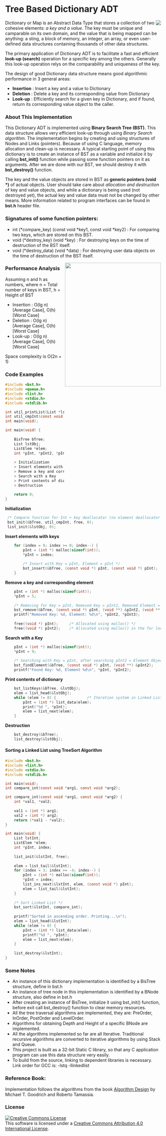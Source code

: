 # Tree Based Dictionary ADT

<img align="right" src="https://github.com/AKD92/Tree-Based-Dictionary-ADT/raw/master/bst.png">

Dictionary or Map is an Abstract Data Type that stores a collection of two cohesive elements: <i>a key and a value</i>. The key must be unique and camparable on its own domain, and the value that is being mapped can be anything: a sting, a block of memory, an integer, an array, or even user-defined data structures containing thousands of other data structures.

The primary application of Dictionary ADT is to facilitate a fast and efficient <b>look-up (search)</b> operation for a specific key among the others. Generally this look-up operation relys on the comparability and uniqueness of the key.

The design of good Dictionary data structure means good algorithmic performance in 3 general areas:
  * <b>Insertion</b> : Insert a key and a value to Dictionary
  * <b>Deletion</b>  : Delete a key and its corresponding value from Dictionary
  * <b>Look-up</b>   : Efficiently search for a given key in Dictionary, and if found, return its corresponding value object to the caller.

### About This Implementation
This Dictionary ADT is implemented using <b>Binary Search Tree (BST).</b> This data structure allows very efficient look-up through using <i>Binary Search algorithm</i>. The implementation begins by creating and using structures of Nodes and Links (pointers). Because of using C language, memory allocation and clean-up is necessary. A typical starting point of using this dictionary is to create an instance of BST as a variable and initialize it by calling <b>bst_init()</b> function while passing some function pointers on it as arguments. After we are done with our BST, we should destroy it with <b>bst_destroy()</b> function.

The key and the value objects are stored in BST as <b>generic pointers (void *)</b> of actual objects. User should take care about <i>allocation and destruction</i> of key and value objects, and while a dictionary is being used (not destroyed yet), the actual key and value data must not be changed by other means. More information related to program interfaces can be found in <b>bst.h</b> header file.

### Signatures of some function pointers:
  * int (*compare_key) (const void *key1, const void *key2) : For comparing two keys, which are stored on this BST.
  * void (*destroy_key) (void *key) : For destroying keys on the time of destruction of the BST itself.
  * void (*destroy_data) (void *data) : For destroying user data objects on the time of destruction of the BST itself.

<img align="right" height="400" width="310" src="https://github.com/AKD92/Tree-Based-Dictionary-ADT/raw/master/book_ds_mtrt.jpg">

### Performance Analysis
Assuming n and h as numbers, where n = Total number of keys in BST, h = Height of BST
  * Insertion : O(lg n)         [Average Case],         O(h)         [Worst Case]
  * Deletion  : O(lg n)         [Average Case],         O(h)         [Worst Case]
  * Look-up   : O(lg n)         [Average Case],         O(h)         [Worst Case]
 
Space complexity is O(2n + 1)

### Code Examples
```C
#include <bst.h>
#include <queue.h>
#include <list.h>
#include <stdio.h>
#include <stdlib.h>

int util_printList(List *lst);
int util_cmpInt(const void arg1, const void arg2);
int main(void);

int main(void) {
	
	BisTree bTree;
	List lstObj;
	ListElem *elem;
	int *pInt, *pInt2, *pInt3, index;
	
	> Initialization
	> Insert elements with keys
	> Remove a key and corresponding element
	> Search with a Key
	> Print contents of dictionary
	> Destruction
	
	return 0;
}
```

**Initialization**
```C
 /* Compare function for Int + key deallocator (no element deallocator */
 bst_init(&bTree, util_cmpInt, free, 0);
 list_init(&lstObj, 0);
```
**Insert elements with keys**
```C
	for (index = 9; index >= 0; index--) {
		pInt = (int *) malloc(sizeof(int));
		*pInt = index;
		
		/* Insert with Key = pInt, Element = pInt */
		bst_insert(&bTree, (const void *) pInt, (const void *) pInt);
	}
```
**Remove a key and corresponding element**
```C
	pInt = (int *) malloc(sizeof(int));
	*pInt = 5;
	
	/* Removing for Key = pInt, Removed Key = pInt2, Removed Element = pInt3 */
	bst_remove(&bTree, (const void *) pInt, (void **) &pInt2, (void **) &pInt3);
	printf("Removed Key: %d, Element: %d\n", *pInt2, *pInt3);
	
	free((void *) pInt);     /* Allocated using malloc() */
	free((void *) pInt2);    /* Allocated using malloc() in the for loop of Insertion */
```
**Search with a Key**
```C
	pInt = (int *) malloc(sizeof(int));
	*pInt = 9;
	
	/* Searching with Key = pInt, after searching pInt2 = Element Object of key pInt */
	bst_findElement(&bTree, (const void *) pInt, (void **) &pInt2);
	printf("Found Key: %d, Element %d\n", *pInt, *pInt2);
```
**Print contents of dictionary**
```C
	bst_listKeys(&bTree, &lstObj);
	elem = list_head(&lstObj);
	while (elem != 0) {              /* Iteration system in Linked List */
		pInt = (int *) list_data(elem);
		print("%d ", *pInt);
		elem = list_next(elem);
	}
```
**Destruction**
```C
	bst_destroy(&bTree);
	list_destroy(&lstObj);
```
#### Sorting a Linked List using TreeSort Algorithm
```C
#include <bst.h>
#include <list.h>
#include <stdio.h>
#include <stdlib.h>

int main(void);
int compare_int(const void *arg1, const void *arg2);

int compare_int(const void *arg1, const void *arg2) {
	int *val1, *val2;
	
	val1 = (int *) arg1;
	val2 = (int *) arg2;
	return (*val1 - *val2);
}

int main(void) {
	List lstInt;
	ListElem *elem;
	int *pInt, index;
	
	list_init(&lstInt, free);
	
	elem = list_tail(&lstInt);
	for (index = 3; index >= -4; index--) {
		pInt = (int *) malloc(sizeof(int));
		*pInt = index;
		list_ins_next(&lstInt, elem, (const void *) pInt);
		elem = list_tail(&lstInt);
	}
	
	/* Sort Linked List */
	bst_sort(&lstInt, compare_int);
	
	printf("Sorted in ascending order. Printing...\n");
	elem = list_head(&lstInt);
	while (elem != 0) {
		pInt = (int *) list_data(elem);
		printf("%d ", *pInt);
		elem = list_next(elem);
	}
	
	list_destroy(&lstInt);
}
```
	

### Some Notes
  * An instance of this dictionary implementation is identified by a BisTree structure, define in bst.h
  * An instance of tree node in this implementation is identified by a BNode structure, also define in bst.h
  * After creating an instance of BisTree, initialize it using bst_init() function, before exit call bst_destroy() function to clear memory resources.
  * All the tree traversal algorithms are implemented, they are: PreOrder, InOrder, PostOrder and LevelOrder.
  * Algorithms for obtaining Depth and Height of a specific BNode are implemented.
  * All the algorithms implemented so far are all Iterative. Traditional recursive algorithms are converted to iterative algorithms by using Stack and Queue.
  * This project is built as a 32-bit Static C library, so that any C application program can use this data structure very easily.
  * To build from the source, linking to dependent libraries is necessary. Link order for GCC is: -lstq -llinkedlist

### Reference Book:
Implementation follows the algorithms from the book <a href="http://ww3.algorithmdesign.net/">Algorithm Design</a> by Michael T. Goodrich and Roberto Tamassia.

### License
<a rel="license" href="http://creativecommons.org/licenses/by/4.0/"><img alt="Creative Commons License" style="border-width:0" src="https://i.creativecommons.org/l/by/4.0/88x31.png" /></a><br />This software is licensed under a <a rel="license" href="http://creativecommons.org/licenses/by/4.0/">Creative Commons Attribution 4.0 International License</a>.
